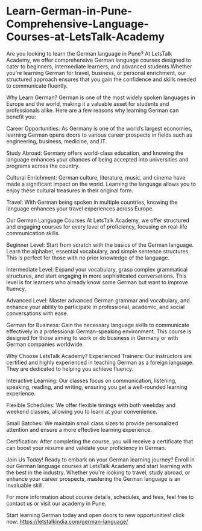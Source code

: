 # Learn-German-in-Pune-Comprehensive-Language-Courses-at-LetsTalk-Academy
Are you looking to learn the German language in Pune? At LetsTalk Academy, we offer comprehensive German language courses designed to cater to beginners, intermediate learners, and advanced students.Whether you're learning German for travel, business, or personal enrichment, our structured approach ensures that you gain the confidence and skills needed to communicate fluently.

Why Learn German?
German is one of the most widely spoken languages in Europe and the world, making it a valuable asset for students and professionals alike. Here are a few reasons why learning German can benefit you:

Career Opportunities: As Germany is one of the world’s largest economies, learning German opens doors to various career prospects in fields such as engineering, business, medicine, and IT.

Study Abroad: Germany offers world-class education, and knowing the language enhances your chances of being accepted into universities and programs across the country.

Cultural Enrichment: German culture, literature, music, and cinema have made a significant impact on the world. Learning the language allows you to enjoy these cultural treasures in their original form.

Travel: With German being spoken in multiple countries, knowing the language enhances your travel experiences across Europe.

Our German Language Courses
At LetsTalk Academy, we offer structured and engaging courses for every level of proficiency, focusing on real-life communication skills.

Beginner Level: Start from scratch with the basics of the German language. Learn the alphabet, essential vocabulary, and simple sentence structures. This is perfect for those with no prior knowledge of the language.

Intermediate Level: Expand your vocabulary, grasp complex grammatical structures, and start engaging in more sophisticated conversations. This level is for learners who already know some German but want to improve fluency.

Advanced Level: Master advanced German grammar and vocabulary, and enhance your ability to participate in professional, academic, and social conversations with ease.

German for Business: Gain the necessary language skills to communicate effectively in a professional German-speaking environment. This course is designed for those aiming to work or do business in Germany or with German companies worldwide.

Why Choose LetsTalk Academy?
Experienced Trainers: Our instructors are certified and highly experienced in teaching German as a foreign language. They are dedicated to helping you achieve fluency.

Interactive Learning: Our classes focus on communication, listening, speaking, reading, and writing, ensuring you get a well-rounded learning experience.

Flexible Schedules: We offer flexible timings with both weekday and weekend classes, allowing you to learn at your convenience.

Small Batches: We maintain small class sizes to provide personalized attention and ensure a more effective learning experience.

Certification: After completing the course, you will receive a certificate that can boost your resume and validate your proficiency in German.

Join Us Today!
Ready to embark on your German learning journey? Enroll in our German language courses at LetsTalk Academy and start learning with the best in the industry. Whether you're looking to travel, study abroad, or enhance your career prospects, mastering the German language is an invaluable skill.

For more information about course details, schedules, and fees, feel free to contact us or visit our academy in Pune.

Start learning German today and open doors to new opportunities! 
click now: https://letstalkindia.com/german-language/
